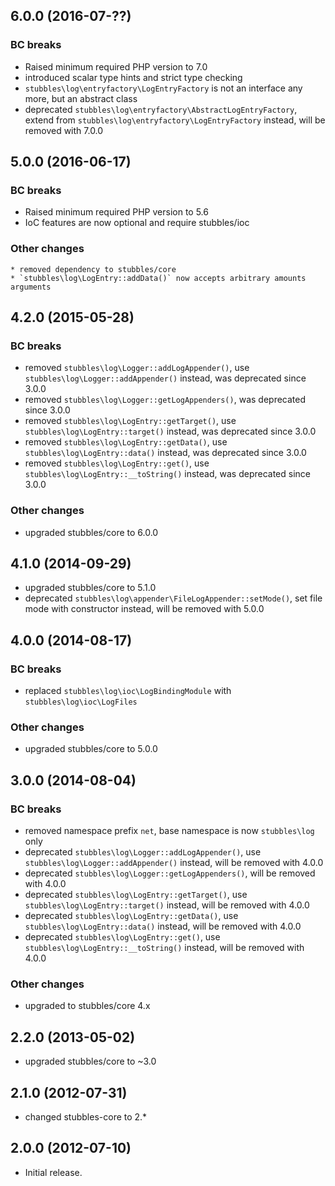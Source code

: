 6.0.0 (2016-07-??)
------------------

### BC breaks

  * Raised minimum required PHP version to 7.0
  * introduced scalar type hints and strict type checking
  * `stubbles\log\entryfactory\LogEntryFactory` is not an interface any more, but an abstract class
  * deprecated `stubbles\log\entryfactory\AbstractLogEntryFactory`, extend from `stubbles\log\entryfactory\LogEntryFactory` instead, will be removed with 7.0.0 


5.0.0 (2016-06-17)
------------------

### BC breaks

  * Raised minimum required PHP version to 5.6
  * IoC features are now optional and require stubbles/ioc


### Other changes

    * removed dependency to stubbles/core
    * `stubbles\log\LogEntry::addData()` now accepts arbitrary amounts arguments


4.2.0 (2015-05-28)
------------------

### BC breaks

  * removed `stubbles\log\Logger::addLogAppender()`, use `stubbles\log\Logger::addAppender()` instead, was deprecated since 3.0.0
  * removed `stubbles\log\Logger::getLogAppenders()`, was deprecated since 3.0.0
  * removed `stubbles\log\LogEntry::getTarget()`, use `stubbles\log\LogEntry::target()` instead, was deprecated since 3.0.0
  * removed `stubbles\log\LogEntry::getData()`, use `stubbles\log\LogEntry::data()` instead, was deprecated since 3.0.0
  * removed `stubbles\log\LogEntry::get()`, use `stubbles\log\LogEntry::__toString()` instead, was deprecated since 3.0.0

### Other changes

  * upgraded stubbles/core to 6.0.0


4.1.0 (2014-09-29)
------------------

  * upgraded stubbles/core to 5.1.0
  * deprecated `stubbles\log\appender\FileLogAppender::setMode()`, set file mode with constructor instead, will be removed with 5.0.0


4.0.0 (2014-08-17)
------------------

### BC breaks

  * replaced `stubbles\log\ioc\LogBindingModule` with `stubbles\log\ioc\LogFiles`


### Other changes

  * upgraded stubbles/core to 5.0.0


3.0.0 (2014-08-04)
------------------

### BC breaks

  * removed namespace prefix `net`, base namespace is now `stubbles\log` only
  * deprecated `stubbles\log\Logger::addLogAppender()`, use `stubbles\log\Logger::addAppender()` instead, will be removed with 4.0.0
  * deprecated `stubbles\log\Logger::getLogAppenders()`, will be removed with 4.0.0
  * deprecated `stubbles\log\LogEntry::getTarget()`, use `stubbles\log\LogEntry::target()` instead, will be removed with 4.0.0
  * deprecated `stubbles\log\LogEntry::getData()`, use `stubbles\log\LogEntry::data()` instead, will be removed with 4.0.0
  * deprecated `stubbles\log\LogEntry::get()`, use `stubbles\log\LogEntry::__toString()` instead, will be removed with 4.0.0

### Other changes

  * upgraded to stubbles/core 4.x


2.2.0 (2013-05-02)
------------------

  * upgraded stubbles/core to ~3.0


2.1.0 (2012-07-31)
------------------

  * changed stubbles-core to 2.*


2.0.0 (2012-07-10)
------------------

  * Initial release.
